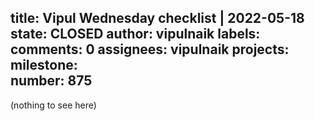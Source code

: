 title:	Vipul Wednesday checklist | 2022-05-18
state:	CLOSED
author:	vipulnaik
labels:	
comments:	0
assignees:	vipulnaik
projects:	
milestone:	
number:	875
--
(nothing to see here)
